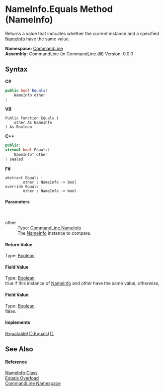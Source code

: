 # NameInfo.Equals Method (NameInfo)
 

Returns a value that indicates whether the current instance and a specified <a href="T_CommandLine_NameInfo">NameInfo</a> have the same value.

**Namespace:**&nbsp;<a href="N_CommandLine">CommandLine</a><br />**Assembly:**&nbsp;CommandLine (in CommandLine.dll) Version: 0.0.0

## Syntax

**C#**<br />
``` C#
public bool Equals(
	NameInfo other
)
```

**VB**<br />
``` VB
Public Function Equals ( 
	other As NameInfo
) As Boolean
```

**C++**<br />
``` C++
public:
virtual bool Equals(
	NameInfo^ other
) sealed
```

**F#**<br />
``` F#
abstract Equals : 
        other : NameInfo -> bool 
override Equals : 
        other : NameInfo -> bool 
```


#### Parameters
&nbsp;<dl><dt>other</dt><dd>Type: <a href="T_CommandLine_NameInfo">CommandLine.NameInfo</a><br />The <a href="T_CommandLine_NameInfo">NameInfo</a> instance to compare.</dd></dl>

#### Return Value
Type: <a href="https://docs.microsoft.com/dotnet/api/system.boolean" target="_blank">Boolean</a><br />

#### Field Value
Type: <a href="https://docs.microsoft.com/dotnet/api/system.boolean" target="_blank">Boolean</a><br />true if this instance of <a href="T_CommandLine_NameInfo">NameInfo</a> and *other* have the same value; otherwise, 

#### Field Value
Type: <a href="https://docs.microsoft.com/dotnet/api/system.boolean" target="_blank">Boolean</a><br />false.

#### Implements
<a href="https://docs.microsoft.com/dotnet/api/system.iequatable-1.equals#System_IEquatable_1_Equals__0_" target="_blank">IEquatable(T).Equals(T)</a><br />

## See Also


#### Reference
<a href="T_CommandLine_NameInfo">NameInfo Class</a><br /><a href="Overload_CommandLine_NameInfo_Equals">Equals Overload</a><br /><a href="N_CommandLine">CommandLine Namespace</a><br />